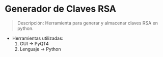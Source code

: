 # Generador de Claves RSA

> Descripción: Herramienta para generar y almacenar claves RSA en python.
   - Herramientas utilizadas: 
     1. GUI -> PyQT4
     2. Lenguaje -> Python
        
        
